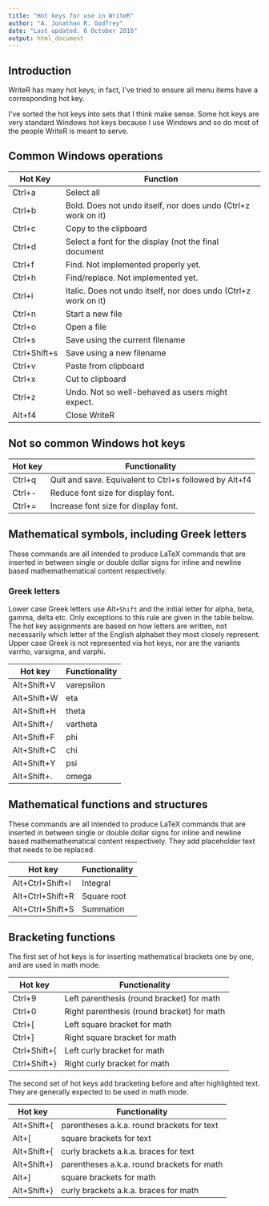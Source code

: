```yaml
---
title: "Hot keys for use in WriteR"
author: "A. Jonathan R. Godfrey"
date: "Last updated: 6 October 2016"
output: html_document
---
```



## Introduction

WriteR has many hot keys; in fact, I've tried to ensure all menu items have a corresponding hot key.

I've sorted the hot keys into sets that I think make sense. Some hot keys are very standard Windows hot keys because I use Windows and so do most of the people WriteR is meant to serve.



## Common Windows operations

| Hot Key | Function |
| --- | --- |
| Ctrl+a | Select all |
| Ctrl+b | Bold. Does not undo itself, nor does undo (Ctrl+z work on it) |
| Ctrl+c | Copy to the clipboard |
| Ctrl+d | Select a font for the display (not the final document |
| Ctrl+f | Find. Not implemented properly yet. |
| Ctrl+h | Find/replace. Not implemented yet. |
| Ctrl+i | Italic. Does not undo itself, nor does undo (Ctrl+z work on it) |
| Ctrl+n | Start a new file |
| Ctrl+o | Open a file |
| Ctrl+s | Save using the current filename |
| Ctrl+Shift+s | Save using a new filename |
| Ctrl+v | Paste from clipboard |
| Ctrl+x | Cut to clipboard |
| Ctrl+z | Undo. Not so well-behaved as users might expect.  |
| Alt+f4 | Close WriteR |


## Not so common Windows hot keys


| Hot key | Functionality |
| --- | --- |
| Ctrl+q | Quit and save. Equivalent to Ctrl+s followed by Alt+f4 |
| Ctrl+- | Reduce font size for display font. |
| Ctrl+= | Increase font size for display font. |

## Mathematical symbols, including Greek letters 

These commands are all intended to produce LaTeX commands that are inserted in between single or double dollar signs for inline and newline based mathemathematical content respectively.


### Greek letters 

Lower case Greek letters use  Alt`+Shift` and the initial letter for alpha, beta, gamma, delta etc. Only exceptions to this rule are given in the table below. The hot key assignments  are based on how letters are written, not necessarily which letter of the English alphabet they most closely represent. Upper case Greek is not represented via hot keys, nor are the variants varrho, varsigma, and varphi.

| Hot key | Functionality |
| --- | --- |
| Alt+Shift+V | varepsilon |
| Alt+Shift+W | eta |
| Alt+Shift+H | theta |
| Alt+Shift+/ | vartheta |
| Alt+Shift+F | phi |
| Alt+Shift+C | chi |
| Alt+Shift+Y | psi |
| Alt+Shift+. | omega |


## Mathematical functions and structures

These commands are all intended to produce LaTeX commands that are inserted in between single or double dollar signs for inline and newline based mathemathematical content respectively. They add placeholder text that needs to be replaced.

| Hot key | Functionality |
| --- | --- |
| Alt+Ctrl+Shift+I | Integral |
| Alt+Ctrl+Shift+R | Square root |
| Alt+Ctrl+Shift+S | Summation |



## Bracketing functions

The first set of hot keys  is for inserting mathematical brackets one by one, and are used in math mode.

| Hot key | Functionality |
| --- | --- |
| Ctrl+9 | Left parenthesis (round bracket) for math |
| Ctrl+0 | Right parenthesis (round bracket) for math |
| Ctrl+[ | Left square bracket for math |
| Ctrl+] | Right square bracket for math |
| Ctrl+Shift+{ | Left curly bracket for math |
| Ctrl+Shift+} | Right curly bracket for math |

The second set of hot keys add bracketing before and after highlighted  text. They are generally expected to be used in math mode.

| Hot key | Functionality |
| --- | --- |
| Alt+Shift+( | parentheses a.k.a. round brackets for text |
| Alt+[ | square brackets for text |
| Alt+Shift+{ | curly brackets a.k.a. braces for text |
| Alt+Shift+) | parentheses a.k.a. round brackets for math |
| Alt+] | square brackets for math |
| Alt+Shift+} | curly brackets a.k.a. braces for math |


